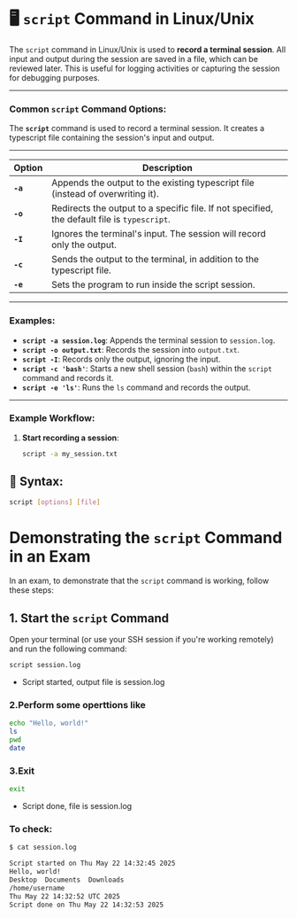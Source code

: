 # 🖥️ `script` Command in Linux/Unix

The `script` command in Linux/Unix is used to **record a terminal session**. All input and output during the session are saved in a file, which can be reviewed later. This is useful for logging activities or capturing the session for debugging purposes.


---

### Common `script` Command Options:

The **`script`** command is used to record a terminal session. It creates a typescript file containing the session's input and output.

---

| **Option** | **Description** |
|------------|-----------------|
| **`-a`**   | Appends the output to the existing typescript file (instead of overwriting it). |
| **`-o`**   | Redirects the output to a specific file. If not specified, the default file is `typescript`. |
| **`-I`**   | Ignores the terminal's input. The session will record only the output. |
| **`-c`**   | Sends the output to the terminal, in addition to the typescript file. |
| **`-e`**   | Sets the program to run inside the script session. |

---

### Examples:

- **`script -a session.log`**: Appends the terminal session to `session.log`.
- **`script -o output.txt`**: Records the session into `output.txt`.
- **`script -I`**: Records only the output, ignoring the input.
- **`script -c 'bash'`**: Starts a new shell session (`bash`) within the `script` command and records it.
- **`script -e 'ls'`**: Runs the `ls` command and records the output.

---

### Example Workflow:

1. **Start recording a session**:
   ```bash
   script -a my_session.txt

## 📝 Syntax:
```bash
script [options] [file]
```
# Demonstrating the `script` Command in an Exam

In an exam, to demonstrate that the `script` command is working, follow these steps:

## 1. Start the `script` Command

Open your terminal (or use your SSH session if you're working remotely) and run the following command:
```bash
script session.log
```
- Script started, output file is session.log

### 2.Perform some operttions like 
```bash
echo "Hello, world!"
ls
pwd
date
```

### 3.Exit
```bash
exit
```

- Script done, file is session.log


### To check:
```bash
$ cat session.log

```
```bash
Script started on Thu May 22 14:32:45 2025
Hello, world!
Desktop  Documents  Downloads
/home/username
Thu May 22 14:32:52 UTC 2025
Script done on Thu May 22 14:32:53 2025
```


